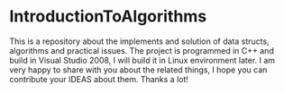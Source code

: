 IntroductionToAlgorithms
========================

This is a repository about the implements and solution of data structs, algorithms and practical issues. The project is programmed in C++ and build in Visual Studio 2008, I will build it in Linux environment later. I am very happy to share with you about the related things, I hope you can contribute your IDEAS about them. Thanks a lot!
